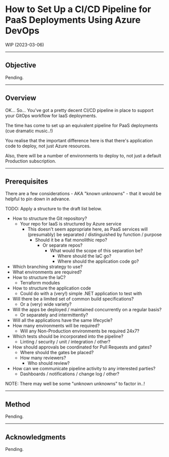 # How to Set Up a CI/CD Pipeline for PaaS Deployments Using Azure DevOps

WIP (2023-03-06)

----

## Objective

Pending.

----

## Overview

OK...  So...  You've got a pretty decent CI/CD pipeline in place to support your GitOps workflow for IaaS deployments.

The time has come to set up an equivalent pipeline for PaaS deployments (cue dramatic music..!)

You realise that the important difference here is that there's application code to deploy, not just Azure resources.

Also, there will be a number of environments to deploy to, not just a default Production subscription.

----

## Prerequisites

There are a few considerations - AKA "known unknowns" - that it would be helpful to pin down in advance.

TODO: Apply a structure to the draft list below.

- How to structure the Git repository?
  - Your repo for IaaS is structured by Azure service
    - This doesn't seem appropriate here, as PaaS services will (presumably) be separated / distinguished by function / purpose
      - Should it be a flat monolithic repo?
        - Or separate repos?
          - What would the scope of this separation be?
            - Where should the IaC go?
            - Where should the application code go?
- Which branching strategy to use?
- What environments are required?
- How to structure the IaC?
  - Terraform modules
- How to structure the application code
  - Could do with a (very!) simple .NET application to test with
- Will there be a limited set of common build specifications?
  - Or a (very) wide variety?
- Will the apps be deployed / maintained concurrently on a regular basis?
  - Or separately and intermittently?
- Will all the applications have the same lifecycle?
- How many environments will be required?
  - Will any Non-Production environments be required 24x7?
- Which tests should be incorporated into the pipeline?
  - Linting / security / unit / integration / other?
- How should approvals be coordinated for Pull Requests and gates?
  - Where should the gates be placed?
  - How many reviewers?
    - Who should review?
- How can we communicate pipeline activity to any interested parties?
  - Dashboards / notifications / change log / other?

NOTE: There may well be some "unknown unknowns" to factor in..!

----

## Method

Pending.

----

## Acknowledgments

Pending.
